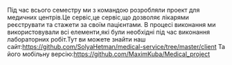 Під час всього семестру ми з командою розробляли проект для медичних центрів.Це сервіс,це сервіс,що дозволяє лікарями реєструвати та стажети за своїм пацієнтами.
В процесі виконання ми використовували всі елементи,які були необхідні під час виконання лабораторних робіт.Тут ви можете знайти наш сайт:https://github.com/SolyaHetman/medical-service/tree/master/client
Та його мобільну версію:https://github.com/MaximKuba/Medical_project
